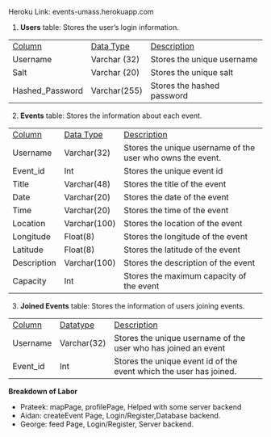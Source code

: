 
Heroku Link: events-umass.herokuapp.com
1. **Users** table: Stores the user’s login information. 

<table>
  <tr>
   <td>
<span style="text-decoration:underline;">Column</span>
   </td>
   <td><span style="text-decoration:underline;">Data Type</span>
   </td>
   <td><span style="text-decoration:underline;">Description</span>
   </td>
  </tr>
  <tr>
   <td>Username
   </td>
   <td>Varchar (32)
   </td>
   <td>Stores the unique username
   </td>
  </tr>
  <tr>
   <td>Salt
   </td>
   <td>Varchar (20)
   </td>
   <td>Stores the unique salt
   </td>
  </tr>
  <tr>
   <td>Hashed_Password
   </td>
   <td>Varchar(255)
   </td>
   <td>Stores the hashed password
   </td>
  </tr>
</table>




2. **Events** table: Stores the information about each event.

<table>
  <tr>
   <td>
<span style="text-decoration:underline;">Column</span> 
   </td>
   <td><span style="text-decoration:underline;">Data Type</span>
   </td>
   <td><span style="text-decoration:underline;">Description</span>
   </td>
  </tr>
  <tr>
   <td>Username
   </td>
   <td>Varchar(32)
   </td>
   <td>Stores the unique username of the user who owns the event.
   </td>
  </tr>
  <tr>
   <td>Event_id
   </td>
   <td>Int
   </td>
   <td>Stores the unique event id 
   </td>
  </tr>
  <tr>
   <td>Title
   </td>
   <td>Varchar(48)
   </td>
   <td>Stores the title of the event
   </td>
  </tr>
  <tr>
   <td>Date
   </td>
   <td>Varchar(20)
   </td>
   <td>Stores the date of the event
   </td>
  </tr>
  <tr>
   <td>Time
   </td>
   <td>Varchar(20)
   </td>
   <td>Stores the time of the event
   </td>
  </tr>
  <tr>
   <td>Location
   </td>
   <td>Varchar(100)
   </td>
   <td>Stores the location of the event
   </td>
  </tr>
  <tr>
   <td>Longitude
   </td>
   <td>Float(8)
   </td>
   <td>Stores the longitude of the event
   </td>
  </tr>
  <tr>
   <td>Latitude
   </td>
   <td>Float(8)
   </td>
   <td>Stores the latitude of the event
   </td>
  </tr>
  <tr>
   <td>Description
   </td>
   <td>Varchar(100)
   </td>
   <td>Stores the description of the event
   </td>
  </tr>
  <tr>
   <td>Capacity
   </td>
   <td>Int 
   </td>
   <td>Stores the maximum capacity of the event
   </td>
  </tr>
</table>




3. **Joined Events** table: Stores the information of users joining events.

<table>
  <tr>
   <td>
<span style="text-decoration:underline;">Column</span>
   </td>
   <td> <span style="text-decoration:underline;">Datatype</span> 
   </td>
   <td><span style="text-decoration:underline;">Description</span>
   </td>
  </tr>
  <tr>
   <td>Username
   </td>
   <td>Varchar(32)
   </td>
   <td>Stores the unique username of the user who has joined an event
   </td>
  </tr>
  <tr>
   <td>Event_id
   </td>
   <td>Int
   </td>
   <td>Stores the unique event id of the event which the user has joined.
   </td>
  </tr>
</table>


**Breakdown of Labor**



*   Prateek: mapPage, profilePage, Helped with some server backend
*   Aidan: createEvent Page, Login/Register,Database backend.
*   George: feed Page, Login/Register, Server backend.
